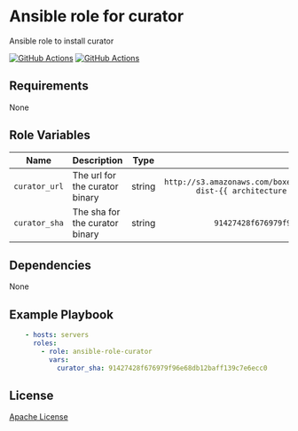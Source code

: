 Ansible role for curator
========================

Ansible role to install curator

[![GitHub Actions](https://github.com/mongodb-ansible-roles/ansible-role-curator/workflows/Molecule%20Test/badge.svg)](https://github.com/mongodb-ansible-roles/ansible-role-curator/actions?query=workflow%3A%22Molecule+Test%22)
[![GitHub Actions](https://github.com/mongodb-ansible-roles/ansible-role-curator/workflows/Release/badge.svg)](https://github.com/mongodb-ansible-roles/ansible-role-curator/actions?query=workflow%3A%22Release%22)

Requirements
------------

None

Role Variables
--------------

| Name | Description | Type | Default | Required |
|------|-------------|:----:|:-------:|:--------:|
| `curator_url` | The url for the curator binary | string | `http://s3.amazonaws.com/boxes.10gen.com/build/curator/curator-dist-{{ architecture }}-{{ curator_sha }}.tar.gz` | no |
| `curator_sha` | The sha for the curator binary | string | `91427428f676979f96e68db12baff139c7e6ecc0` | yes |

Dependencies
------------

None

Example Playbook
----------------

```yaml
    - hosts: servers
      roles:
        - role: ansible-role-curator
          vars:
            curator_sha: 91427428f676979f96e68db12baff139c7e6ecc0
```

License
-------

[Apache License](LICENSE)
